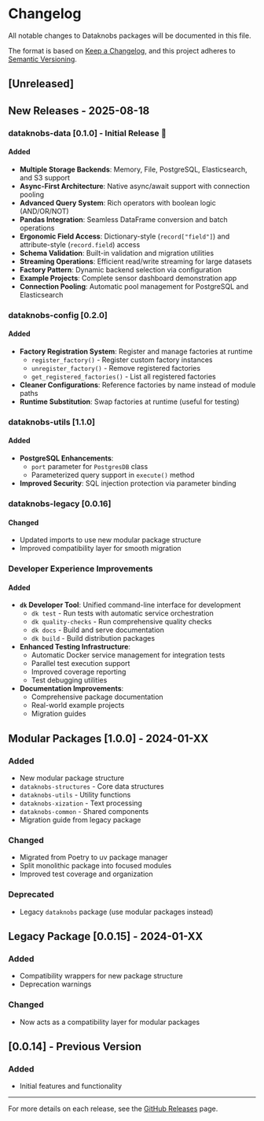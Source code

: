 # Changelog

All notable changes to Dataknobs packages will be documented in this file.

The format is based on [Keep a Changelog](https://keepachangelog.com/en/1.0.0/),
and this project adheres to [Semantic Versioning](https://semver.org/spec/v2.0.0.html).

## [Unreleased]

## New Releases - 2025-08-18

### dataknobs-data [0.1.0] - Initial Release 🎉

#### Added
- **Multiple Storage Backends**: Memory, File, PostgreSQL, Elasticsearch, and S3 support
- **Async-First Architecture**: Native async/await support with connection pooling
- **Advanced Query System**: Rich operators with boolean logic (AND/OR/NOT)
- **Pandas Integration**: Seamless DataFrame conversion and batch operations
- **Ergonomic Field Access**: Dictionary-style (`record["field"]`) and attribute-style (`record.field`) access
- **Schema Validation**: Built-in validation and migration utilities
- **Streaming Operations**: Efficient read/write streaming for large datasets
- **Factory Pattern**: Dynamic backend selection via configuration
- **Example Projects**: Complete sensor dashboard demonstration app
- **Connection Pooling**: Automatic pool management for PostgreSQL and Elasticsearch

### dataknobs-config [0.2.0]

#### Added
- **Factory Registration System**: Register and manage factories at runtime
  - `register_factory()` - Register custom factory instances
  - `unregister_factory()` - Remove registered factories  
  - `get_registered_factories()` - List all registered factories
- **Cleaner Configurations**: Reference factories by name instead of module paths
- **Runtime Substitution**: Swap factories at runtime (useful for testing)

### dataknobs-utils [1.1.0]

#### Added
- **PostgreSQL Enhancements**:
  - `port` parameter for `PostgresDB` class
  - Parameterized query support in `execute()` method
- **Improved Security**: SQL injection protection via parameter binding

### dataknobs-legacy [0.0.16]

#### Changed
- Updated imports to use new modular package structure
- Improved compatibility layer for smooth migration

### Developer Experience Improvements

#### Added
- **`dk` Developer Tool**: Unified command-line interface for development
  - `dk test` - Run tests with automatic service orchestration
  - `dk quality-checks` - Run comprehensive quality checks
  - `dk docs` - Build and serve documentation
  - `dk build` - Build distribution packages
- **Enhanced Testing Infrastructure**:
  - Automatic Docker service management for integration tests
  - Parallel test execution support
  - Improved coverage reporting
  - Test debugging utilities
- **Documentation Improvements**:
  - Comprehensive package documentation
  - Real-world example projects
  - Migration guides

## Modular Packages [1.0.0] - 2024-01-XX

### Added
- New modular package structure
- `dataknobs-structures` - Core data structures
- `dataknobs-utils` - Utility functions
- `dataknobs-xization` - Text processing
- `dataknobs-common` - Shared components
- Migration guide from legacy package

### Changed
- Migrated from Poetry to uv package manager
- Split monolithic package into focused modules
- Improved test coverage and organization

### Deprecated
- Legacy `dataknobs` package (use modular packages instead)

## Legacy Package [0.0.15] - 2024-01-XX

### Added
- Compatibility wrappers for new package structure
- Deprecation warnings

### Changed
- Now acts as a compatibility layer for modular packages

## [0.0.14] - Previous Version

### Added
- Initial features and functionality

---

For more details on each release, see the [GitHub Releases](https://github.com/KBS-Labs/dataknobs/releases) page.
